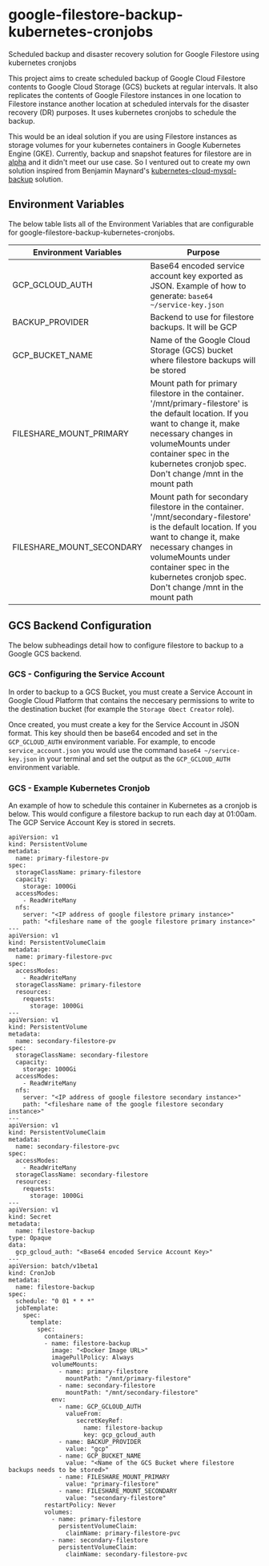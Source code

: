 # google-filestore-backup-kubernetes-cronjobs
Scheduled backup and disaster recovery solution for Google Filestore using kubernetes cronjobs

This project aims to create scheduled backup of Google Cloud Filestore contents to Google Cloud Storage (GCS) buckets at regular intervals. It also replicates the contents of Google Filestore instances in one location to Filestore instance another location at scheduled intervals for the disaster recovery (DR) purposes. It uses kubernetes cronjobs to schedule the backup. 

This would be an ideal solution if you are using Filestore instances as storage volumes for your kubernetes containers in Google Kubernetes Engine (GKE). Currently, backup and snapshot features for filestore are in [alpha](https://cloud.google.com/sdk/gcloud/reference/alpha/filestore/backups) and it didn't meet our use case. So I ventured out to create my own solution inspired from Benjamin Maynard's [kubernetes-cloud-mysql-backup](https://github.com/benjamin-maynard/kubernetes-cloud-mysql-backup) solution.

## Environment Variables

The below table lists all of the Environment Variables that are configurable for google-filestore-backup-kubernetes-cronjobs.

Environment Variables    | Purpose |
------------------------ | ------- |
GCP_GCLOUD_AUTH       |  Base64 encoded service account key exported as JSON. Example of how to generate: `base64 ~/service-key.json`                                         |
BACKUP_PROVIDER       | Backend to use for filestore backups. It will be GCP |
GCP_BUCKET_NAME       | Name of the Google Cloud Storage (GCS) bucket where filestore backups will be stored |
FILESHARE_MOUNT_PRIMARY | Mount path for primary filestore in the container. '/mnt/primary-filestore' is the default location. If you want to change it, make necessary changes in volumeMounts under container spec in the kubernetes cronjob spec. Don't change /mnt in the mount path  |
FILESHARE_MOUNT_SECONDARY |  Mount path for secondary filestore in the container. '/mnt/secondary-filestore' is the default location. If you want to change it, make necessary changes in volumeMounts under container spec in the kubernetes cronjob spec. Don't change /mnt in the mount path   |

## GCS Backend Configuration

The below subheadings detail how to configure filestore to backup to a Google GCS backend.

### GCS - Configuring the Service Account

In order to backup to a GCS Bucket, you must create a Service Account in Google Cloud Platform that contains the neccesary permissions to write to the destination bucket (for example the `Storage Obect Creator` role).

Once created, you must create a key for the Service Account in JSON format. This key should then be base64 encoded and set in the `GCP_GCLOUD_AUTH` environment variable. For example, to encode `service_account.json` you would use the command `base64 ~/service-key.json` in your terminal and set the output as the `GCP_GCLOUD_AUTH` environment variable.


### GCS - Example Kubernetes Cronjob

An example of how to schedule this container in Kubernetes as a cronjob is below. This would configure a filestore backup to run each day at 01:00am. The GCP Service Account Key is stored in secrets. 


```
apiVersion: v1
kind: PersistentVolume
metadata:
  name: primary-filestore-pv
spec:
  storageClassName: primary-filestore
  capacity:
    storage: 1000Gi
  accessModes:
    - ReadWriteMany
  nfs:
    server: "<IP address of google filestore primary instance>"
    path: "<fileshare name of the google filestore primary instance>"
---
apiVersion: v1
kind: PersistentVolumeClaim
metadata:
  name: primary-filestore-pvc
spec:
  accessModes:
    - ReadWriteMany
  storageClassName: primary-filestore
  resources:
    requests:
      storage: 1000Gi
---
apiVersion: v1
kind: PersistentVolume
metadata:
  name: secondary-filestore-pv
spec:
  storageClassName: secondary-filestore
  capacity:
    storage: 1000Gi
  accessModes:
    - ReadWriteMany
  nfs:
    server: "<IP address of google filestore secondary instance>"
    path: "<fileshare name of the google filestore secondary instance>"
---
apiVersion: v1
kind: PersistentVolumeClaim
metadata:
  name: secondary-filestore-pvc
spec:
  accessModes:
    - ReadWriteMany
  storageClassName: secondary-filestore
  resources:
    requests:
      storage: 1000Gi
---
apiVersion: v1
kind: Secret
metadata:
  name: filestore-backup
type: Opaque
data:
  gcp_gcloud_auth: "<Base64 encoded Service Account Key>"
---
apiVersion: batch/v1beta1
kind: CronJob
metadata:
  name: filestore-backup
spec:
  schedule: "0 01 * * *"
  jobTemplate:
    spec:
      template:
        spec:
          containers:
          - name: filestore-backup
            image: "<Docker Image URL>"
            imagePullPolicy: Always
            volumeMounts:
              - name: primary-filestore
                mountPath: "/mnt/primary-filestore"
              - name: secondary-filestore
                mountPath: "/mnt/secondary-filestore"
            env:
              - name: GCP_GCLOUD_AUTH
                valueFrom:
                   secretKeyRef:
                     name: filestore-backup
                     key: gcp_gcloud_auth
              - name: BACKUP_PROVIDER
                value: "gcp"
              - name: GCP_BUCKET_NAME
                value: "<Name of the GCS Bucket where filestore backups needs to be stored>"
              - name: FILESHARE_MOUNT_PRIMARY
                value: "primary-filestore"
              - name: FILESHARE_MOUNT_SECONDARY
                value: "secondary-filestore"
          restartPolicy: Never
          volumes:
            - name: primary-filestore
              persistentVolumeClaim:
                claimName: primary-filestore-pvc
            - name: secondary-filestore
              persistentVolumeClaim:
                claimName: secondary-filestore-pvc

```
